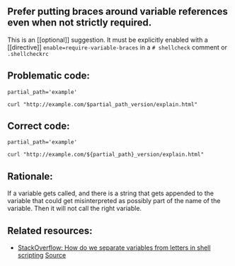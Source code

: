 ## Prefer putting braces around variable references even when not strictly required.

This is an [[optional]] suggestion. It must be explicitly enabled with a [[directive]] `enable=require-variable-braces` in a `# shellcheck` comment or `.shellcheckrc`

## Problematic code:

```shell
partial_path='example'

curl "http://example.com/$partial_path_version/explain.html"
```

## Correct code:

```shell
partial_path='example'

curl "http://example.com/${partial_path}_version/explain.html"
```

## Rationale:

If a variable gets called, and there is a string that gets appended to the variable that could get misinterpreted as possibly part of the name of the variable. Then it will not call the right variable.

## Related resources:
- [StackOverflow: How do we separate variables from letters in shell scripting](https://stackoverflow.com/questions/18320133/how-do-we-separate-variables-from-letters-in-shell-scripting)
[Source](https://github.com/koalaman/shellcheck/wiki/SC2250)

